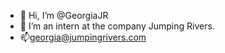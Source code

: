 - 👋 Hi, I’m @GeorgiaJR
- 👀 I’m an intern at the company Jumping Rivers.
- 📫georgia@jumpingrivers.com

<!---
GeorgiaJR/GeorgiaJR is a ✨ special ✨ repository because its `README.md` (this file) appears on your GitHub profile.
You can click the Preview link to take a look at your changes.
--->
